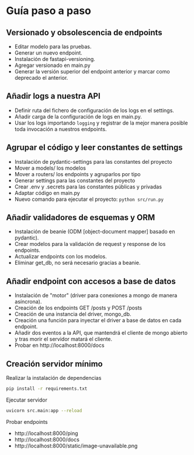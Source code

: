 # Guía paso a paso

## Versionado y obsolescencia de endpoints

* Editar modelo para las pruebas.
* Generar un nuevo endpoint.
* Instalación de fastapi-versioning.
* Agregar versionado en main.py
* Generar la versión superior del endpoint anterior y marcar como deprecado el anterior.


## Añadir logs a nuestra API

* Definir ruta del fichero de configuración de los logs en el settings.
* Añadir carga de la configuración de logs en main.py.
* Usar los logs importando `logging` y registrar de la mejor manera posible toda invocación a nuestros endpoints.


## Agrupar el código y leer constantes de settings

* Instalación de pydantic-settings para las constantes del proyecto
* Mover a models/ los modelos
* Mover a routers/ los endpoints y agruparlos por tipo
* Generar settings para las constantes del proyecto
* Crear .env y .secrets para las constantes públicas y privadas
* Adaptar código en main.py
* Nuevo comando para ejecutar el proyecto: `python src/run.py`


## Añadir validadores de esquemas y ORM

* Instalación de beanie (ODM [object-document mapper] basado en pydantic).
* Crear modelos para la validación de request y response de los endpoints.
* Actualizar endpoints con los modelos.
* Eliminar get_db, no será necesario gracias a beanie. 


## Añadir endpoint con accesos a base de datos

* Instalación de "motor" (driver para conexiones a mongo de manera asíncrona).
* Creación de los endpoints GET /posts y POST /posts
* Creación de una instancia del driver, mongo_db.
* Creación una función para inyectar el driver a base de datos en cada endpoint.
* Añadir dos eventos a la API, que mantendrá el cliente de mongo abierto y tras morir el servidor matará el cliente.
* Probar en http://localhost:8000/docs


## Creación servidor mínimo

Realizar la instalación de dependencias

```bash
pip install -r requirements.txt
```

Ejecutar servidor

```bash
uvicorn src.main:app --reload
```

Probar endpoints

* http://localhost:8000/ping
* http://localhost:8000/docs
* http://localhost:8000/static/image-unavailable.png
